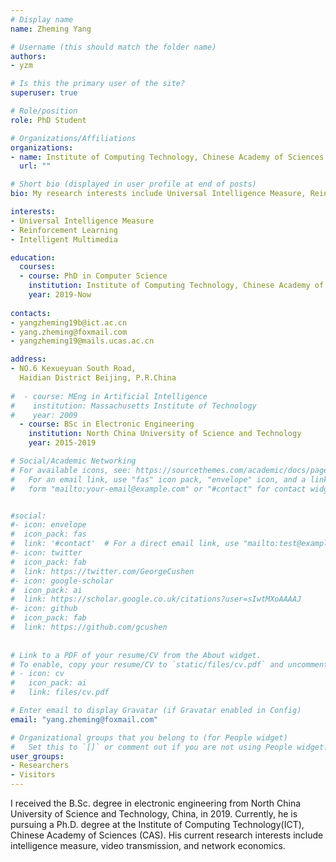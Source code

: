 ```yaml
---
# Display name
name: Zheming Yang

# Username (this should match the folder name)
authors:
- yzm

# Is this the primary user of the site?
superuser: true

# Role/position
role: PhD Student

# Organizations/Affiliations
organizations:
- name: Institute of Computing Technology, Chinese Academy of Sciences
  url: ""

# Short bio (displayed in user profile at end of posts)
bio: My research interests include Universal Intelligence Measure, Reinforcement Learning and Intelligent Multimedia.

interests:
- Universal Intelligence Measure
- Reinforcement Learning
- Intelligent Multimedia

education:
  courses:
  - course: PhD in Computer Science
    institution: Institute of Computing Technology, Chinese Academy of Sciences
    year: 2019-Now
    
contacts:
- yangzheming19b@ict.ac.cn
- yang.zheming@foxmail.com
- yangzheming19@mails.ucas.ac.cn

address:
- NO.6 Kexueyuan South Road, 
  Haidian District Beijing, P.R.China
  
#  - course: MEng in Artificial Intelligence
#    institution: Massachusetts Institute of Technology
#    year: 2009
  - course: BSc in Electronic Engineering
    institution: North China University of Science and Technology
    year: 2015-2019

# Social/Academic Networking
# For available icons, see: https://sourcethemes.com/academic/docs/page-builder/#icons
#   For an email link, use "fas" icon pack, "envelope" icon, and a link in the
#   form "mailto:your-email@example.com" or "#contact" for contact widget.


#social:
#- icon: envelope
#  icon_pack: fas
#  link: '#contact'  # For a direct email link, use "mailto:test@example.org".
#- icon: twitter
#  icon_pack: fab
#  link: https://twitter.com/GeorgeCushen
#- icon: google-scholar
#  icon_pack: ai
#  link: https://scholar.google.co.uk/citations?user=sIwtMXoAAAAJ
#- icon: github
#  icon_pack: fab
#  link: https://github.com/gcushen
  
  
# Link to a PDF of your resume/CV from the About widget.
# To enable, copy your resume/CV to `static/files/cv.pdf` and uncomment the lines below.
# - icon: cv
#   icon_pack: ai
#   link: files/cv.pdf

# Enter email to display Gravatar (if Gravatar enabled in Config)
email: "yang.zheming@foxmail.com"

# Organizational groups that you belong to (for People widget)
#   Set this to `[]` or comment out if you are not using People widget.
user_groups:
- Researchers
- Visitors
---
```


I received the B.Sc. degree in electronic engineering from North China University of Science and Technology, China, in 2019. Currently, he is pursuing a Ph.D. degree at the Institute of Computing Technology(ICT), Chinese Academy of Sciences (CAS). His current research interests include intelligence measure, video transmission, and network economics.
